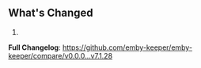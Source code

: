 ## What's Changed

1.

**Full Changelog**: https://github.com/emby-keeper/emby-keeper/compare/v0.0.0...v7.1.28
